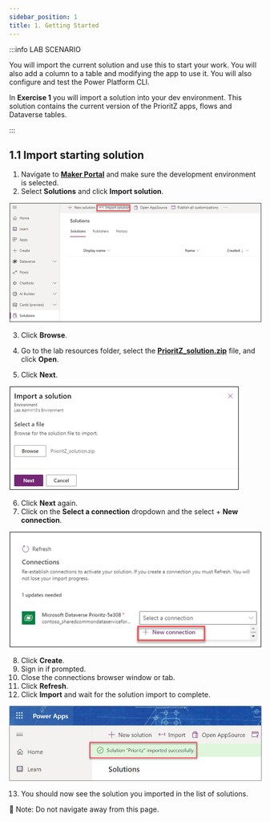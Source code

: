 ```yaml
---
sidebar_position: 1
title: 1. Getting Started
---
```


:::info LAB SCENARIO

You will import the current solution and use this to start your work. You will also add a column to a table and modifying the app to use it. You will also configure and test the Power Platform CLI.

In **Exercise 1** you will import a solution into your dev environment.  This solution contains the current version of the PrioritZ apps, flows and Dataverse tables.

:::

## 1.1 Import starting solution

1. Navigate to [**Maker Portal**](https://aka.ms/lowcode-february/makerportal) and make sure the development environment is selected.
2. Select **Solutions** and click **Import solution**.


![Lab-01 Image](./img/lab01-01.png)

3.	Click **Browse**.
4.	Go to the lab resources folder, select the [**PrioritZ_solution.zip**](https://github.com/microsoft/Low-Code/blob/main/resources/lowcode-feb/workshop/lab01/Prioritz_1_0_0_7.zip) file, and click **Open**.

5.	Click **Next**.


![Lab-01 Image](./img/lab01-02.png)

6.	Click **Next** again.
7.	Click on the **Select a connection** dropdown and the select + **New connection**.


![Lab-01 Image](./img/lab01-03.png)

8.	Click **Create**.
9.	Sign in if prompted.
10.	Close the connections browser window or tab.
11.	Click **Refresh**.
12.	Click **Import** and wait for the solution import to complete.



![Lab-01 Image](./img/lab01-04.png) 

13.	You should now see the solution you imported in the list of solutions.

🚨 Note: Do not navigate away from this page.
